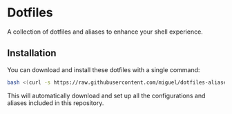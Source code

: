 # Dotfiles

A collection of dotfiles and aliases to enhance your shell experience.

## Installation

You can download and install these dotfiles with a single command:

```bash
bash <(curl -s https://raw.githubusercontent.com/miguel/dotfiles-aliases/main/install.sh)
```

This will automatically download and set up all the configurations and aliases included in this repository.
